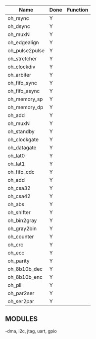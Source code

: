 
 | Name            | Done | Function                            |
 |-----------------|------|-------------------------------------|
 | oh_rsync        |  Y   |                                     |
 | oh_dsync        |  Y   |                                     |
 | oh_muxN         |  Y   |                                     |
 | oh_edgealign    |  Y   |                                     |
 | oh_pulse2pulse  |  Y   |                                     |
 | oh_stretcher    |  Y   |                                     |
 | oh_clockdiv     |  Y   |                                     |
 | oh_arbiter      |  Y   |                                     |
 | oh_fifo_sync    |  Y   |                                     |
 | oh_fifo_async   |  Y   |                                     |
 | oh_memory_sp    |  Y   |                                     |
 | oh_memory_dp    |  Y   |                                     |
 | oh_add          |  Y   |                                     |
 | oh_muxN         |  Y   |                                     |
 | oh_standby      |  Y   |                                     |
 | oh_clockgate    |  Y   |                                     |
 | oh_datagate     |  Y   |                                     |
 | oh_lat0         |  Y   |                                     |
 | oh_lat1         |  Y   |                                     |
 | oh_fifo_cdc     |  Y   |                                     |
 | oh_add          |  Y   |                                     |
 | oh_csa32        |  Y   |                                     |
 | oh_csa42        |  Y   |                                     |
 | oh_abs          |  Y   |                                     |
 | oh_shifter      |  Y   |                                     |
 | oh_bin2gray     |  Y   |                                     |
 | oh_gray2bin     |  Y   |                                     |
 | oh_counter      |  Y   |                                     |
 | oh_crc          |  Y   |                                     |
 | oh_ecc          |  Y   |                                     |
 | oh_parity       |  Y   |                                     |
 | oh_8b10b_dec    |  Y   |                                     |
 | oh_8b10b_enc    |  Y   |                                     |
 | oh_pll          |  Y   |                                     |
 | oh_par2ser      |  Y   |                                     |
 | oh_ser2par      |  Y   |                                     |
 


## **MODULES**
-dma, i2c, jtag, uart, gpio














